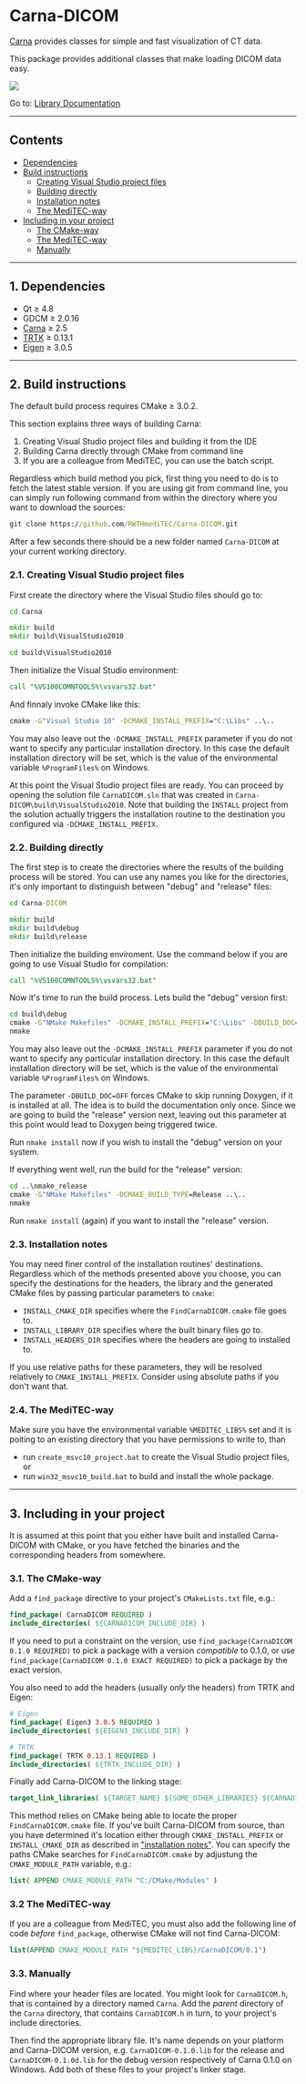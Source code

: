 Carna-DICOM
========

[Carna](https://github.com/RWTHmediTEC/Carna)
provides classes for simple and fast visualization of CT data.

This package provides additional classes that make loading DICOM data easy.

<img src="https://rwthmeditec.github.io/Carna-DICOM/DicomController01.png">

Go to: [Library Documentation](https://rwthmeditec.github.io/Carna-DICOM/)

---
## Contents

* [Dependencies](#1-dependencies)
* [Build instructions](#2-build-instructions)
	* [Creating Visual Studio project files](#21-creating-visual-studio-project-files)
	* [Building directly](#22-building-directly)
	* [Installation notes](#23-installation-notes)
	* [The MediTEC-way](#24-the-meditec-way)
* [Including in your project](#3-including-in-your-project)
	* [The CMake-way](#31-the-cmake-way)
	* [The MediTEC-way](#32-the-meditec-way)
	* [Manually](#33-manually)
 
---
## 1. Dependencies

* Qt ≥ 4.8
* GDCM ≥ 2.0.16
* [Carna](https://github.com/RWTHmediTEC/Carna) ≥ 2.5
* [TRTK](https://github.com/Haenisch/TRTK) ≥ 0.13.1
* [Eigen](http://eigen.tuxfamily.org/) ≥ 3.0.5

---
## 2. Build instructions

The default build process requires CMake ≥ 3.0.2.

This section explains three ways of building Carna:

1. Creating Visual Studio project files and building it from the IDE
2. Building Carna directly through CMake from command line
3. If you are a colleague from MediTEC, you can use the batch script.

Regardless which build method you pick,
first thing you need to do is to fetch the latest stable version.
If you are using git from command line,
you can simply run following command
from within the directory where you want to download the sources:

```bat
git clone https://github.com/RWTHmediTEC/Carna-DICOM.git
```
    
After a few seconds there should be a new folder named `Carna-DICOM`
at your current working directory.

### 2.1. Creating Visual Studio project files

First create the directory where the Visual Studio files should go to:

```bat
cd Carna

mkdir build
mkdir build\VisualStudio2010

cd build\VisualStudio2010
```
    
Then initialize the Visual Studio environment:

```bat
call "%VS100COMNTOOLS%\vsvars32.bat"
```
    
And finnaly invoke CMake like this:

```bat
cmake -G"Visual Studio 10" -DCMAKE_INSTALL_PREFIX="C:\Libs" ..\..
```
    
You may also leave out the `-DCMAKE_INSTALL_PREFIX` parameter
if you do not want to specify any particular installation directory.
In this case the default installation directory will be set,
which is the value of the environmental variable `%ProgramFiles%` on Windows.

At this point the Visual Studio project files are ready.
You can proceed by opening the solution file `CarnaDICOM.sln`
that was created in `Carna-DICOM\build\VisualStudio2010`.
Note that building the `INSTALL` project from the solution
actually triggers the installation routine
to the destination you configured via `-DCMAKE_INSTALL_PREFIX`.

### 2.2. Building directly

The first step is to create the directories
where the results of the building process will be stored.
You can use any names you like for the directories,
it's only important to distinguish between "debug" and "release" files:

```bat
cd Carna-DICOM

mkdir build
mkdir build\debug
mkdir build\release
```

Then initialize the building enviroment.
Use the command below if you are going to use Visual Studio for compilation:

```bat
call "%VS100COMNTOOLS%\vsvars32.bat"
```
    
Now it's time to run the build process.
Lets build the "debug" version first:

```bat
cd build\debug
cmake -G"NMake Makefiles" -DCMAKE_INSTALL_PREFIX="C:\Libs" -DBUILD_DOC=OFF ..\..
nmake
```
    
You may also leave out the `-DCMAKE_INSTALL_PREFIX` parameter
if you do not want to specify any particular installation directory.
In this case the default installation directory will be set,
which is the value of the environmental variable `%ProgramFiles%` on Windows.

The parameter `-DBUILD_DOC=OFF` forces CMake to skip running Doxygen, if it is installed at all. The idea is to build the documentation only once. Since we are going to build the "release" version next, leaving out this parameter at this point would lead to Doxygen being triggered twice.

Run `nmake install` now if you wish to install the "debug" version on your system.

If everything went well,
run the build for the "release" version:

```bat
cd ..\nmake_release
cmake -G"NMake Makefiles" -DCMAKE_BUILD_TYPE=Release ..\..
nmake
```

Run `nmake install` (again) if you want to install the "release" version.

### 2.3. Installation notes

You may need finer control of the installation routines' destinations.
Regardless which of the methods presented above you choose,
you can specify the destinations for the
headers, the library and the generated CMake files
by passing particular parameters to `cmake`:

* `INSTALL_CMAKE_DIR` specifies where the `FindCarnaDICOM.cmake` file goes to.
* `INSTALL_LIBRARY_DIR` specifies where the built binary files go to.
* `INSTALL_HEADERS_DIR` specifies where the headers are going to installed to.

If you use relative paths for these parameters,
they will be resolved relatively to `CMAKE_INSTALL_PREFIX`.
Consider using absolute paths if you don't want that.

### 2.4. The MediTEC-way

Make sure you have the environmental variable `%MEDITEC_LIBS%` set
and it is poiting to an existing directory that you have permissions to write to,
than

* run `create_msvc10_project.bat` to create the Visual Studio project files, or
* run `win32_msvc10_build.bat` to build and install the whole package.

---
## 3. Including in your project

It is assumed at this point that you either have built and installed Carna-DICOM with CMake,
or you have fetched the binaries and the corresponding headers from somewhere.

### 3.1. The CMake-way

Add a `find_package` directive to your project's `CMakeLists.txt` file, e.g.:

```CMake
find_package( CarnaDICOM REQUIRED )
include_directories( ${CARNADICOM_INCLUDE_DIR} )
```

If you need to put a constraint on the version, use `find_package(CarnaDICOM 0.1.0 REQUIRED)`
to pick a package with a version *compatible* to 0.1.0,
or use `find_package(CarnaDICOM 0.1.0 EXACT REQUIRED)` to pick a package by the exact version.

You also need to add the headers (usually *only* the headers) from TRTK and Eigen:

```CMake
# Eigen
find_package( Eigen3 3.0.5 REQUIRED )
include_directories( ${EIGEN3_INCLUDE_DIR} )

# TRTK
find_package( TRTK 0.13.1 REQUIRED )
include_directories( ${TRTK_INCLUDE_DIR} )
```

Finally add Carna-DICOM to the linking stage:

```CMake
target_link_libraries( ${TARGET_NAME} ${SOME_OTHER_LIBRARIES} ${CARNADICOM_LIBRARIES} )
```

This method relies on CMake being able to locate the proper `FindCarnaDICOM.cmake` file.
If you've built Carna-DICOM from source,
than you have determined it's location either through `CMAKE_INSTALL_PREFIX`
or `INSTALL_CMAKE_DIR` as described in ["installation notes"](#23-installation-notes).
You can specify the paths CMake searches for `FindCarnaDICOM.cmake` by adjustung the
`CMAKE_MODULE_PATH` variable, e.g.:

```CMake
list( APPEND CMAKE_MODULE_PATH "C:/CMake/Modules" )
```

### 3.2 The MediTEC-way

If you are a colleague from MediTEC, you must also add the following line of code
*before* `find_package`, otherwise CMake will not find Carna-DICOM:

```CMake
list(APPEND CMAKE_MODULE_PATH "${MEDITEC_LIBS}/CarnaDICOM/0.1")
```

### 3.3. Manually

Find where your header files are located. You might look for `CarnaDICOM.h`,
that is contained by a directory named `Carna`.
Add the *parent* directory of the `Carna` directory,
that contains `CarnaDICOM.h` in turn,
to your project's include directories.

Then find the appropriate library file.
It's name depends on your platform and Carna-DICOM version,
e.g. `CarnaDICOM-0.1.0.lib` for the release and `CarnaDICOM-0.1.0d.lib`
for the debug version respectively of Carna 0.1.0 on Windows.
Add both of these files to your project's linker stage.
